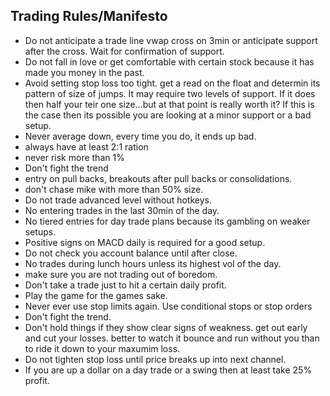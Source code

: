 ## Trading Rules/Manifesto ##
- Do not anticipate a trade line vwap cross on 3min or anticipate support after the cross. Wait for confirmation of support. 
- Do not fall in love or get comfortable with certain stock because it has made you money in the past.
- Avoid setting stop loss too tight. get a read on the float and determin its pattern of size of jumps. It may require two levels of support. If it does then half your teir one size...but at that point is really worth it? If this is the case then its possible you are looking at a minor support or a bad setup. 
- Never average down, every time you do, it ends up bad. 
- always have at least 2:1 ration
- never risk more than 1%
- Don't fight the trend
- entry on pull backs, breakouts after pull backs or consolidations. 
- don't chase mike with more than 50% size.
- Do not trade advanced level without hotkeys.
- No entering trades in the last 30min of the day.
- No tiered entries for day trade plans because its gambling on weaker setups.
- Positive signs on MACD daily is required for a good setup.
- Do not check you account balance until after close.
- No trades during lunch hours unless its highest vol of the day. 
- make sure you are not trading out of boredom. 
- Don't take a trade just to hit a certain daily profit.
- Play the game for the games sake.
- Never ever use stop limits again. Use conditional stops or stop orders
- Don't fight the trend. 
- Don't hold things if they show clear signs of weakness. get out early and cut your losses. better to watch it bounce and run without you than to ride it down to your maxumim loss. 
- Do not tighten stop loss until price breaks up into next channel.
- If you are up a dollar on a day trade or a swing then at least take 25% profit.